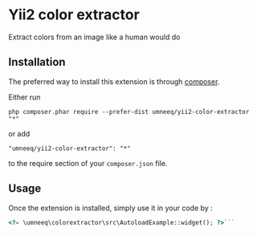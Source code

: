 Yii2 color extractor
====================
Extract colors from an image like a human would do

Installation
------------

The preferred way to install this extension is through [composer](http://getcomposer.org/download/).

Either run

```
php composer.phar require --prefer-dist umneeq/yii2-color-extractor "*"
```

or add

```
"umneeq/yii2-color-extractor": "*"
```

to the require section of your `composer.json` file.


Usage
-----

Once the extension is installed, simply use it in your code by  :

```php
<?= \umneeq\colorextractor\src\AutoloadExample::widget(); ?>```